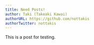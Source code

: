 ```yaml
---
title: Need Posts!
author: Taki (Takeaki Kawai)
authorURL: https://github.com/nottakis
authorTwitter: nottakis
---
```


This is a post for testing. 
